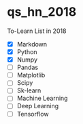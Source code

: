 # qs_hn_2018

To-Learn List in 2018

- [x] Markdown
- [x] Python
- [x] Numpy
- [ ] Pandas
- [ ] Matplotlib
- [ ] Scipy
- [ ] Sk-learn
- [ ] Machine Learning
- [ ] Deep Learning
- [ ] Tensorflow
